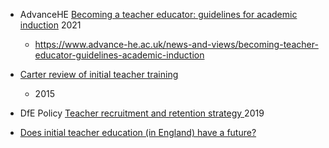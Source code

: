 
* AdvanceHE [Becoming a teacher educator: guidelines for academic induction](https://www.advance-he.ac.uk/knowledge-hub/becoming-teacher-educator-guidelines-academic-induction) 2021
    * https://www.advance-he.ac.uk/news-and-views/becoming-teacher-educator-guidelines-academic-induction

* [Carter review of initial teacher training](https://www.gov.uk/government/publications/carter-review-of-initial-teacher-training)
    * 2015
* DfE Policy [Teacher recruitment and retention strategy ](https://www.gov.uk/government/publications/teacher-recruitment-and-retention-strategy) 2019

* [Does initial teacher education (in England) have a future?](https://www.tandfonline.com/doi/full/10.1080/02607476.2024.2306829)